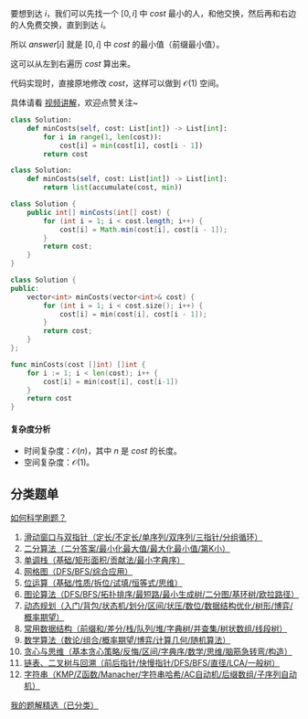 要想到达 $i$，我们可以先找一个 $[0,i]$ 中 $\textit{cost}$ 最小的人，和他交换，然后再和右边的人免费交换，直到到达 $i$。

所以 $\textit{answer}[i]$ 就是 $[0,i]$ 中 $\textit{cost}$ 的最小值（前缀最小值）。

这可以从左到右遍历 $\textit{cost}$ 算出来。

代码实现时，直接原地修改 $\textit{cost}$，这样可以做到 $\mathcal{O}(1)$ 空间。

具体请看 [视频讲解](https://www.bilibili.com/video/BV17yZzYbEP8/)，欢迎点赞关注~

```py [sol-Python3]
class Solution:
    def minCosts(self, cost: List[int]) -> List[int]:
        for i in range(1, len(cost)):
            cost[i] = min(cost[i], cost[i - 1])
        return cost
```

```py [sol-Python3 一行]
class Solution:
    def minCosts(self, cost: List[int]) -> List[int]:
        return list(accumulate(cost, min))
```

```java [sol-Java]
class Solution {
    public int[] minCosts(int[] cost) {
        for (int i = 1; i < cost.length; i++) {
            cost[i] = Math.min(cost[i], cost[i - 1]);
        }
        return cost;
    }
}
```

```cpp [sol-C++]
class Solution {
public:
    vector<int> minCosts(vector<int>& cost) {
        for (int i = 1; i < cost.size(); i++) {
            cost[i] = min(cost[i], cost[i - 1]);
        }
        return cost;
    }
};
```

```go [sol-Go]
func minCosts(cost []int) []int {
	for i := 1; i < len(cost); i++ {
		cost[i] = min(cost[i], cost[i-1])
	}
	return cost
}
```

#### 复杂度分析

- 时间复杂度：$\mathcal{O}(n)$，其中 $n$ 是 $\textit{cost}$ 的长度。
- 空间复杂度：$\mathcal{O}(1)$。

## 分类题单

[如何科学刷题？](https://leetcode.cn/circle/discuss/RvFUtj/)

1. [滑动窗口与双指针（定长/不定长/单序列/双序列/三指针/分组循环）](https://leetcode.cn/circle/discuss/0viNMK/)
2. [二分算法（二分答案/最小化最大值/最大化最小值/第K小）](https://leetcode.cn/circle/discuss/SqopEo/)
3. [单调栈（基础/矩形面积/贡献法/最小字典序）](https://leetcode.cn/circle/discuss/9oZFK9/)
4. [网格图（DFS/BFS/综合应用）](https://leetcode.cn/circle/discuss/YiXPXW/)
5. [位运算（基础/性质/拆位/试填/恒等式/思维）](https://leetcode.cn/circle/discuss/dHn9Vk/)
6. [图论算法（DFS/BFS/拓扑排序/最短路/最小生成树/二分图/基环树/欧拉路径）](https://leetcode.cn/circle/discuss/01LUak/)
7. [动态规划（入门/背包/状态机/划分/区间/状压/数位/数据结构优化/树形/博弈/概率期望）](https://leetcode.cn/circle/discuss/tXLS3i/)
8. [常用数据结构（前缀和/差分/栈/队列/堆/字典树/并查集/树状数组/线段树）](https://leetcode.cn/circle/discuss/mOr1u6/)
9. [数学算法（数论/组合/概率期望/博弈/计算几何/随机算法）](https://leetcode.cn/circle/discuss/IYT3ss/)
10. [贪心与思维（基本贪心策略/反悔/区间/字典序/数学/思维/脑筋急转弯/构造）](https://leetcode.cn/circle/discuss/g6KTKL/)
11. [链表、二叉树与回溯（前后指针/快慢指针/DFS/BFS/直径/LCA/一般树）](https://leetcode.cn/circle/discuss/K0n2gO/)
12. [字符串（KMP/Z函数/Manacher/字符串哈希/AC自动机/后缀数组/子序列自动机）](https://leetcode.cn/circle/discuss/SJFwQI/)

[我的题解精选（已分类）](https://github.com/EndlessCheng/codeforces-go/blob/master/leetcode/SOLUTIONS.md)
